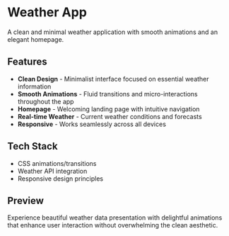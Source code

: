 # Weather App

A clean and minimal weather application with smooth animations and an elegant homepage.

## Features

- **Clean Design** - Minimalist interface focused on essential weather information
- **Smooth Animations** - Fluid transitions and micro-interactions throughout the app
- **Homepage** - Welcoming landing page with intuitive navigation
- **Real-time Weather** - Current weather conditions and forecasts
- **Responsive** - Works seamlessly across all devices

## Tech Stack

- CSS animations/transitions
- Weather API integration
- Responsive design principles

## Preview

Experience beautiful weather data presentation with delightful animations that enhance user interaction without overwhelming the clean aesthetic.